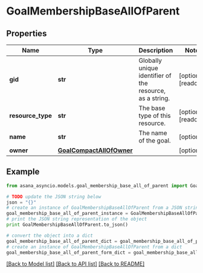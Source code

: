 # GoalMembershipBaseAllOfParent


## Properties

Name | Type | Description | Notes
------------ | ------------- | ------------- | -------------
**gid** | **str** | Globally unique identifier of the resource, as a string. | [optional] [readonly] 
**resource_type** | **str** | The base type of this resource. | [optional] [readonly] 
**name** | **str** | The name of the goal. | [optional] 
**owner** | [**GoalCompactAllOfOwner**](GoalCompactAllOfOwner.md) |  | [optional] 

## Example

```python
from asana_asyncio.models.goal_membership_base_all_of_parent import GoalMembershipBaseAllOfParent

# TODO update the JSON string below
json = "{}"
# create an instance of GoalMembershipBaseAllOfParent from a JSON string
goal_membership_base_all_of_parent_instance = GoalMembershipBaseAllOfParent.from_json(json)
# print the JSON string representation of the object
print GoalMembershipBaseAllOfParent.to_json()

# convert the object into a dict
goal_membership_base_all_of_parent_dict = goal_membership_base_all_of_parent_instance.to_dict()
# create an instance of GoalMembershipBaseAllOfParent from a dict
goal_membership_base_all_of_parent_form_dict = goal_membership_base_all_of_parent.from_dict(goal_membership_base_all_of_parent_dict)
```
[[Back to Model list]](../README.md#documentation-for-models) [[Back to API list]](../README.md#documentation-for-api-endpoints) [[Back to README]](../README.md)


